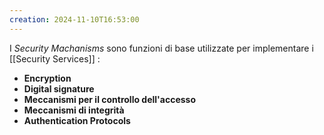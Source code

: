 ```yaml
---
creation: 2024-11-10T16:53:00
---
```

I *Security Machanisms* sono funzioni di base utilizzate per implementare i [[Security Services]] :
+ **Encryption**
+ **Digital signature**
+ **Meccanismi per il controllo dell'accesso**
+ **Meccanismi di integrità**
+ **Authentication Protocols**